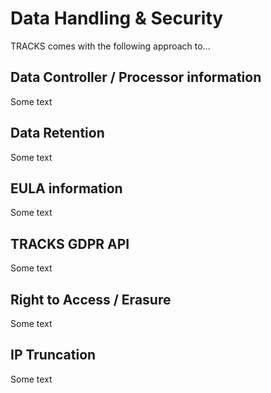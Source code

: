 # Data Handling & Security

TRACKS comes with the following approach to...

## Data Controller / Processor information

Some text

## Data Retention

Some text

## EULA information

Some text

## TRACKS GDPR API

Some text

## Right to Access / Erasure

Some text

## IP Truncation

Some text
